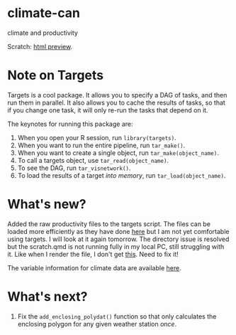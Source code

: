 # climate-can
climate and productivity 

Scratch: [html preview](https://jasonpekos.quarto.pub/climate-and-productivity-ebde/).


# Note on Targets

Targets is a cool package. It allows you to specify a DAG of tasks, and then run them in parallel. It also allows you to cache the results of tasks, so that if you change one task, it will only re-run the tasks that depend on it.

The keynotes for running this package are:

1. When you open your R session, run `library(targets)`.
2. When you want to run the entire pipeline, run `tar_make()`.
3. When you want to create a single object, run `tar_make(object_name)`.
4. To call a targets object, use `tar_read(object_name)`.
5. To see the DAG, run `tar_visnetwork()`.
6. To load the results of a target *into memory*, run `tar_load(object_name)`.

# What's new?

Added the raw productivity files to the targets script. The files can be loaded more efficiently as they have done [here](https://people.math.carleton.ca/~davecampbell/Case_Study_2023/Dataset-details.html) but I am not yet comfortable using targets. I will look at it again tomorrow. The directory issue is resolved but the scratch.qmd is not running fully in my local PC, still struggling with it. Like when I render the file, I don't get [this](https://jasonpekos.quarto.pub/climate-and-productivity-ebde/). Need to fix it!

The variable information for climate data are available [here](https://climate.weather.gc.ca/glossary_e.html#n).

# What's next?

1. Fix the `add_enclosing_polydat()` function so that only calculates the enclosing polygon for any given weather station *once*.


